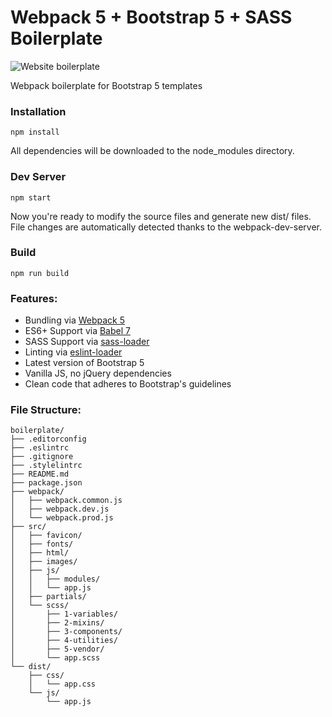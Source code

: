 # Webpack 5 + Bootstrap 5 + SASS Boilerplate

<img src="https://a.storyblok.com/f/125390/1280x640/dc049285c4/webpack_bootstrap_boilerplate_cover.jpg" alt="Website boilerplate">

Webpack boilerplate for Bootstrap 5 templates

### Installation

```
npm install
```

All dependencies will be downloaded to the node_modules directory.

### Dev Server

```
npm start
```

Now you're ready to modify the source files and generate new dist/ files. File changes are automatically detected thanks to the webpack-dev-server.

### Build

```
npm run build
```

### Features:

- Bundling via [Webpack 5](https://webpack.js.org/)
- ES6+ Support via [Babel 7](https://babeljs.io/)
- SASS Support via [sass-loader](https://github.com/jtangelder/sass-loader)
- Linting via [eslint-loader](https://github.com/MoOx/eslint-loader)
- Latest version of Bootstrap 5
- Vanilla JS, no jQuery dependencies
- Clean code that adheres to Bootstrap's guidelines

### File Structure:

```
boilerplate/
├── .editorconfig
├── .eslintrc
├── .gitignore
├── .stylelintrc
├── README.md
├── package.json
├── webpack/
│   ├── webpack.common.js
│   ├── webpack.dev.js
│   └── webpack.prod.js
├── src/
│   ├── favicon/
│   ├── fonts/
│   ├── html/
│   ├── images/
│   ├── js/
│   │   ├── modules/
│   │   └── app.js
│   ├── partials/
│   └── scss/
│       ├── 1-variables/
│       ├── 2-mixins/
│       ├── 3-components/
│       ├── 4-utilities/
│       ├── 5-vendor/
│       └── app.scss
└── dist/
    ├── css/
    │   └── app.css
    └── js/
        └── app.js
```
